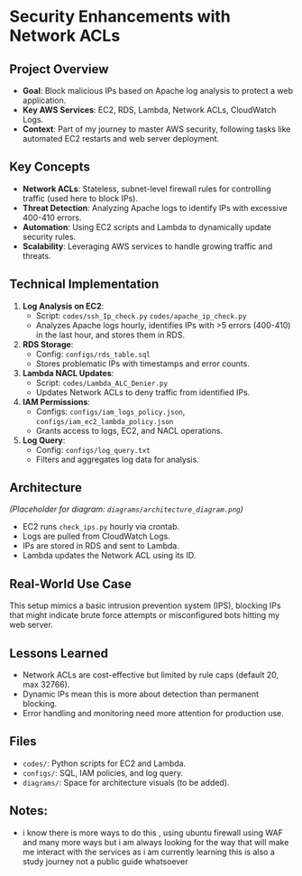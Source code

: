 # Security Enhancements with Network ACLs

## Project Overview
- **Goal**: Block malicious IPs based on Apache log analysis to protect a web application.
- **Key AWS Services**: EC2, RDS, Lambda, Network ACLs, CloudWatch Logs.
- **Context**: Part of my journey to master AWS security, following tasks like automated EC2 restarts and web server deployment.

## Key Concepts
- **Network ACLs**: Stateless, subnet-level firewall rules for controlling traffic (used here to block IPs).
- **Threat Detection**: Analyzing Apache logs to identify IPs with excessive 400-410 errors.
- **Automation**: Using EC2 scripts and Lambda to dynamically update security rules.
- **Scalability**: Leveraging AWS services to handle growing traffic and threats.

## Technical Implementation
1. **Log Analysis on EC2**:
   - Script: `codes/ssh_Ip_check.py` `codes/apache_ip_check.py`
   - Analyzes Apache logs hourly, identifies IPs with >5 errors (400-410) in the last hour, and stores them in RDS.
2. **RDS Storage**:
   - Config: `configs/rds_table.sql`
   - Stores problematic IPs with timestamps and error counts.
3. **Lambda NACL Updates**:
   - Script: `codes/Lambda_ALC_Denier.py`
   - Updates Network ACLs to deny traffic from identified IPs.
4. **IAM Permissions**:
   - Configs: `configs/iam_logs_policy.json`, `configs/iam_ec2_lambda_policy.json`
   - Grants access to logs, EC2, and NACL operations.
5. **Log Query**:
   - Config: `configs/log_query.txt`
   - Filters and aggregates log data for analysis.

## Architecture
*(Placeholder for diagram: `diagrams/architecture_diagram.png`)*  
- EC2 runs `check_ips.py` hourly via crontab.
- Logs are pulled from CloudWatch Logs.
- IPs are stored in RDS and sent to Lambda.
- Lambda updates the Network ACL using its ID.

## Real-World Use Case
This setup mimics a basic intrusion prevention system (IPS), blocking IPs that might indicate brute force attempts or misconfigured bots hitting my web server.

## Lessons Learned
- Network ACLs are cost-effective but limited by rule caps (default 20, max 32766).
- Dynamic IPs mean this is more about detection than permanent blocking.
- Error handling and monitoring need more attention for production use.

## Files
- `codes/`: Python scripts for EC2 and Lambda.
- `configs/`: SQL, IAM policies, and log query.
- `diagrams/`: Space for architecture visuals (to be added).

## Notes:
- i know there is more ways to do this , using ubuntu firewall using WAF and many more ways but i am always looking for the way that will make me interact with the services as i am currently learning this is also a study journey not a public guide whatsoever 